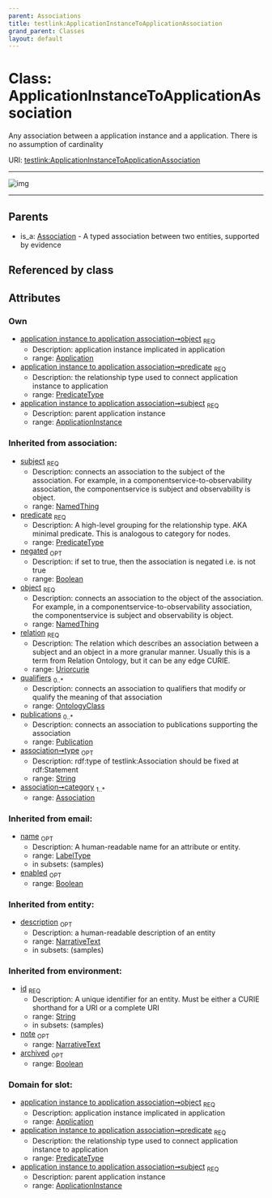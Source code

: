 ```yaml
---
parent: Associations
title: testlink:ApplicationInstanceToApplicationAssociation
grand_parent: Classes
layout: default
---
```


# Class: ApplicationInstanceToApplicationAssociation


Any association between a application instance and a application. There is no assumption of cardinality

URI: [testlink:ApplicationInstanceToApplicationAssociation](https://w3id.org/testlink/vocab/ApplicationInstanceToApplicationAssociation)


---

![img](http://yuml.me/diagram/nofunky;dir:TB/class/[Publication],[OntologyClass],[Association],[Application]%3Cobject%201..1-++[ApplicationInstanceToApplicationAssociation%7Cpredicate:predicate_type;negated(i):boolean%20%3F;relation(i):uriorcurie;type(i):string%20%3F;id(i):string;name(i):label_type%20%3F;enabled(i):boolean%20%3F;archived(i):boolean%20%3F;description(i):narrative_text%20%3F;note(i):narrative_text%20%3F],[ApplicationInstance]%3Csubject%201..1-%20[ApplicationInstanceToApplicationAssociation],[Association]%5E-[ApplicationInstanceToApplicationAssociation],[ApplicationInstance],[Application])

---


## Parents

 *  is_a: [Association](Association.md) - A typed association between two entities, supported by evidence

## Referenced by class


## Attributes


### Own

 * [application instance to application association➞object](application_instance_to_application_association_object.md)  <sub>REQ</sub>
    * Description: application instance implicated in application
    * range: [Application](Application.md)
 * [application instance to application association➞predicate](application_instance_to_application_association_predicate.md)  <sub>REQ</sub>
    * Description: the relationship type used to connect application instance to application
    * range: [PredicateType](types/PredicateType.md)
 * [application instance to application association➞subject](application_instance_to_application_association_subject.md)  <sub>REQ</sub>
    * Description: parent application instance
    * range: [ApplicationInstance](ApplicationInstance.md)

### Inherited from association:

 * [subject](subject.md)  <sub>REQ</sub>
    * Description: connects an association to the subject of the association. For example, in a componentservice-to-observability association, the componentservice is subject and observability is object.
    * range: [NamedThing](NamedThing.md)
 * [predicate](predicate.md)  <sub>REQ</sub>
    * Description: A high-level grouping for the relationship type. AKA minimal predicate. This is analogous to category for nodes.
    * range: [PredicateType](types/PredicateType.md)
 * [negated](negated.md)  <sub>OPT</sub>
    * Description: if set to true, then the association is negated i.e. is not true
    * range: [Boolean](types/Boolean.md)
 * [object](object.md)  <sub>REQ</sub>
    * Description: connects an association to the object of the association. For example, in a componentservice-to-observability association, the componentservice is subject and observability is object.
    * range: [NamedThing](NamedThing.md)
 * [relation](relation.md)  <sub>REQ</sub>
    * Description: The relation which describes an association between a subject and an object in a more granular manner. Usually this is a term from Relation Ontology, but it can be any edge CURIE.
    * range: [Uriorcurie](types/Uriorcurie.md)
 * [qualifiers](qualifiers.md)  <sub>0..*</sub>
    * Description: connects an association to qualifiers that modify or qualify the meaning of that association
    * range: [OntologyClass](OntologyClass.md)
 * [publications](publications.md)  <sub>0..*</sub>
    * Description: connects an association to publications supporting the association
    * range: [Publication](Publication.md)
 * [association➞type](association_type.md)  <sub>OPT</sub>
    * Description: rdf:type of testlink:Association should be fixed at rdf:Statement
    * range: [String](types/String.md)
 * [association➞category](association_category.md)  <sub>1..*</sub>
    * range: [Association](Association.md)

### Inherited from email:

 * [name](name.md)  <sub>OPT</sub>
    * Description: A human-readable name for an attribute or entity.
    * range: [LabelType](types/LabelType.md)
    * in subsets: (samples)
 * [enabled](enabled.md)  <sub>OPT</sub>
    * range: [Boolean](types/Boolean.md)

### Inherited from entity:

 * [description](description.md)  <sub>OPT</sub>
    * Description: a human-readable description of an entity
    * range: [NarrativeText](types/NarrativeText.md)
    * in subsets: (samples)

### Inherited from environment:

 * [id](id.md)  <sub>REQ</sub>
    * Description: A unique identifier for an entity. Must be either a CURIE shorthand for a URI or a complete URI
    * range: [String](types/String.md)
    * in subsets: (samples)
 * [note](note.md)  <sub>OPT</sub>
    * range: [NarrativeText](types/NarrativeText.md)
 * [archived](archived.md)  <sub>OPT</sub>
    * range: [Boolean](types/Boolean.md)

### Domain for slot:

 * [application instance to application association➞object](application_instance_to_application_association_object.md)  <sub>REQ</sub>
    * Description: application instance implicated in application
    * range: [Application](Application.md)
 * [application instance to application association➞predicate](application_instance_to_application_association_predicate.md)  <sub>REQ</sub>
    * Description: the relationship type used to connect application instance to application
    * range: [PredicateType](types/PredicateType.md)
 * [application instance to application association➞subject](application_instance_to_application_association_subject.md)  <sub>REQ</sub>
    * Description: parent application instance
    * range: [ApplicationInstance](ApplicationInstance.md)
